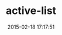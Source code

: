 ---
layout: post
title:  "active-list"
repo:   "burisu/active-list"
date:   2015-02-18 17:17:51
gemurl: http://github.com/burisu/active-list
---